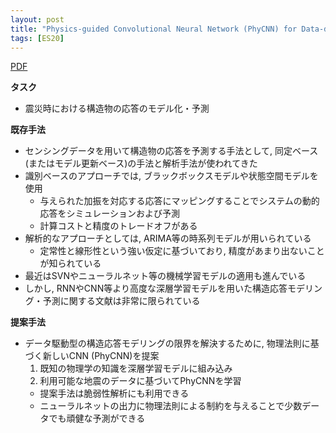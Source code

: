 ```yaml
---
layout: post
title: "Physics-guided Convolutional Neural Network (PhyCNN) for Data-driven Seismic Response Modeling"
tags: [ES20]
---
```


<!--more-->

[PDF](https://arxiv.org/pdf/1909.08118.pdf)

**タスク**
- 震災時における構造物の応答のモデル化・予測


**既存手法**
- センシングデータを用いて構造物の応答を予測する手法として, 同定ベース (またはモデル更新ベース)の手法と解析手法が使われてきた
- 識別ベースのアプローチでは, ブラックボックスモデルや状態空間モデルを使用
  - 与えられた加振を対応する応答にマッピングすることでシステムの動的応答をシミュレーションおよび予測
  - 計算コストと精度のトレードオフがある
- 解析的なアプローチとしては, ARIMA等の時系列モデルが用いられている
  - 定常性と線形性という強い仮定に基づいており, 精度があまり出ないことが知られている
- 最近はSVNやニューラルネット等の機械学習モデルの適用も進んでいる
- しかし, RNNやCNN等より高度な深層学習モデルを用いた構造応答モデリング・予測に関する文献は非常に限られている
 
**提案手法**
- データ駆動型の構造応答モデリングの限界を解決するために, 物理法則に基づく新しいCNN (PhyCNN)を提案
  1. 既知の物理学の知識を深層学習モデルに組み込み
  2. 利用可能な地震のデータに基づいてPhyCNNを学習
  - 提案手法は脆弱性解析にも利用できる
  - ニューラルネットの出力に物理法則による制約を与えることで少数データでも頑健な予測ができる


